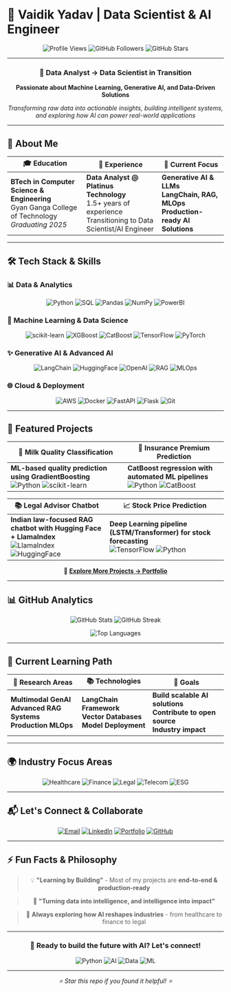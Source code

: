 # 🚀 Vaidik Yadav | Data Scientist & AI Engineer

<div align="center">
  
  ![Profile Views](https://komarev.com/ghpvc/?username=Vaidik26&style=flat-square&color=blue)
  ![GitHub Followers](https://img.shields.io/github/followers/Vaidik26?label=Followers&style=social)
  ![GitHub Stars](https://img.shields.io/github/stars/Vaidik26?label=Stars&style=social)
  
</div>

---

<div align="center">
  
  ### 🎯 **Data Analyst → Data Scientist in Transition**
  
  **Passionate about Machine Learning, Generative AI, and Data-Driven Solutions**
  
  *Transforming raw data into actionable insights, building intelligent systems, and exploring how AI can power real-world applications*
  
</div>

---

## 🌟 **About Me**

<div align="center">
  
  | 🎓 **Education** | 💼 **Experience** | 🎯 **Current Focus** |
  |------------------|-------------------|----------------------|
  | **BTech in Computer Science & Engineering**<br>Gyan Ganga College of Technology<br>*Graduating 2025* | **Data Analyst @ Platinus Technology**<br>1.5+ years of experience<br>Transitioning to Data Scientist/AI Engineer | **Generative AI & LLMs**<br>**LangChain, RAG, MLOps**<br>**Production-ready AI Solutions** |
  
</div>

---

## 🛠️ **Tech Stack & Skills**

### 📊 **Data & Analytics**
<div align="center">
  
  ![Python](https://img.shields.io/badge/Python-3776AB?style=for-the-badge&logo=python&logoColor=white)
  ![SQL](https://img.shields.io/badge/SQL-003B57?style=for-the-badge&logo=database&logoColor=white)
  ![Pandas](https://img.shields.io/badge/Pandas-150458?style=for-the-badge&logo=pandas&logoColor=white)
  ![NumPy](https://img.shields.io/badge/NumPy-013243?style=for-the-badge&logo=numpy&logoColor=white)
  ![PowerBI](https://img.shields.io/badge/Power%20BI-F2C811?style=for-the-badge&logo=powerbi&logoColor=black)
  
</div>

### 🤖 **Machine Learning & Data Science**
<div align="center">
  
  ![scikit-learn](https://img.shields.io/badge/scikit--learn-F7931E?style=for-the-badge&logo=scikit-learn&logoColor=white)
  ![XGBoost](https://img.shields.io/badge/XGBoost-EB5E2F?style=for-the-badge&logoColor=white)
  ![CatBoost](https://img.shields.io/badge/CatBoost-FFCC00?style=for-the-badge&logoColor=black)
  ![TensorFlow](https://img.shields.io/badge/TensorFlow-FF6F00?style=for-the-badge&logo=tensorflow&logoColor=white)
  ![PyTorch](https://img.shields.io/badge/PyTorch-EE4C2C?style=for-the-badge&logo=pytorch&logoColor=white)
  
</div>

### ✨ **Generative AI & Advanced AI**
<div align="center">
  
  ![LangChain](https://img.shields.io/badge/LangChain-0FA958?style=for-the-badge&logoColor=white)
  ![HuggingFace](https://img.shields.io/badge/Hugging%20Face-FFD21E?style=for-the-badge&logo=huggingface&logoColor=black)
  ![OpenAI](https://img.shields.io/badge/OpenAI-412991?style=for-the-badge&logo=openai&logoColor=white)
  ![RAG](https://img.shields.io/badge/RAG-00C7B7?style=for-the-badge&logoColor=white)
  ![MLOps](https://img.shields.io/badge/MLOps-FF6F00?style=for-the-badge&logo=mlflow&logoColor=white)
  
</div>

### 🌐 **Cloud & Deployment**
<div align="center">
  
  ![AWS](https://img.shields.io/badge/AWS-FF9900?style=for-the-badge&logo=amazonaws&logoColor=white)
  ![Docker](https://img.shields.io/badge/Docker-2496ED?style=for-the-badge&logo=docker&logoColor=white)
  ![FastAPI](https://img.shields.io/badge/FastAPI-009688?style=for-the-badge&logo=fastapi&logoColor=white)
  ![Flask](https://img.shields.io/badge/Flask-000000?style=for-the-badge&logo=flask&logoColor=white)
  ![Git](https://img.shields.io/badge/Git-F05032?style=for-the-badge&logo=git&logoColor=white)
  
</div>

---

## 🚀 **Featured Projects**

<div align="center">
  
  | 🥛 **Milk Quality Classification** | 🏥 **Insurance Premium Prediction** |
  |-----------------------------------|-----------------------------------|
  | **ML-based quality prediction using GradientBoosting**<br>![Python](https://img.shields.io/badge/Python-3776AB?style=flat&logo=python&logoColor=white) ![scikit-learn](https://img.shields.io/badge/scikit--learn-F7931E?style=flat&logo=scikit-learn&logoColor=white) | **CatBoost regression with automated ML pipelines**<br>![Python](https://img.shields.io/badge/Python-3776AB?style=flat&logo=python&logoColor=white) ![CatBoost](https://img.shields.io/badge/CatBoost-FFCC00?style=flat&logoColor=black) |
  
  | 📚 **Legal Advisor Chatbot** | 📈 **Stock Price Prediction** |
  |--------------------------------|--------------------------------|
  | **Indian law-focused RAG chatbot with Hugging Face + LlamaIndex**<br>![LlamaIndex](https://img.shields.io/badge/LlamaIndex-0FA958?style=flat&logoColor=white) ![HuggingFace](https://img.shields.io/badge/Hugging%20Face-FFD21E?style=flat&logo=huggingface&logoColor=black) | **Deep Learning pipeline (LSTM/Transformer) for stock forecasting**<br>![TensorFlow](https://img.shields.io/badge/TensorFlow-FF6F00?style=flat&logo=tensorflow&logoColor=white) ![Python](https://img.shields.io/badge/Python-3776AB?style=flat&logo=python&logoColor=white) |
  
</div>

<div align="center">
  
  🔗 **[Explore More Projects → Portfolio](https://vaidik26.github.io/Vaidik.github.io//portfolio/)**
  
</div>

---

## 📊 **GitHub Analytics**

<div align="center">
  
  ![GitHub Stats](https://github-readme-stats.vercel.app/api?username=Vaidik26&show_icons=true&theme=radical&hide_border=true&bg_color=0D1117&title_color=58A6FF&text_color=8B949E&icon_color=58A6FF)
  ![GitHub Streak](https://github-readme-streak-stats.herokuapp.com/?user=Vaidik26&theme=radical&hide_border=true&background=0D1117&stroke=58A6FF&ring=58A6FF&fire=58A6FF&currStreakNum=8B949E&sideNums=8B949E&currStreakLabel=58A6FF&sideLabels=8B949E&dates=8B949E)
  
</div>

<div align="center">
  
  ![Top Languages](https://github-readme-stats.vercel.app/api/top-langs/?username=Vaidik26&layout=compact&theme=radical&hide_border=true&bg_color=0D1117&title_color=58A6FF&text_color=8B949E&langs_count=8)
  
</div>

---

## 🎯 **Current Learning Path**

<div align="center">
  
  | 🔬 **Research Areas** | 📚 **Technologies** | 🎯 **Goals** |
  |----------------------|---------------------|---------------|
  | **Multimodal GenAI**<br>**Advanced RAG Systems**<br>**Production MLOps** | **LangChain Framework**<br>**Vector Databases**<br>**Model Deployment** | **Build scalable AI solutions**<br>**Contribute to open source**<br>**Industry impact** |
  
</div>

---

## 🌍 **Industry Focus Areas**

<div align="center">
  
  ![Healthcare](https://img.shields.io/badge/Healthcare-FF6B6B?style=for-the-badge&logo=health&logoColor=white)
  ![Finance](https://img.shields.io/badge/Finance-4ECDC4?style=for-the-badge&logo=cash&logoColor=white)
  ![Legal](https://img.shields.io/badge/Legal-45B7D1?style=for-the-badge&logo=scale&logoColor=white)
  ![Telecom](https://img.shields.io/badge/Telecom-96CEB4?style=for-the-badge&logo=phone&logoColor=white)
  ![ESG](https://img.shields.io/badge/ESG-FFEAA7?style=for-the-badge&logo=leaf&logoColor=black)
  
</div>

---

## 📬 **Let's Connect & Collaborate**

<div align="center">
  
  [![Email](https://img.shields.io/badge/Email-vaidiky90@gmail.com-D14836?style=for-the-badge&logo=gmail&logoColor=white)](mailto:vaidiky90@gmail.com)
  [![LinkedIn](https://img.shields.io/badge/LinkedIn-Vaidik%20Yadav-0077B5?style=for-the-badge&logo=linkedin&logoColor=white)](https://www.linkedin.com/in/vaidik-yadav-260a60248/)
  [![Portfolio](https://img.shields.io/badge/Portfolio-Vaidik26.github.io-FF6B6B?style=for-the-badge&logo=globe&logoColor=white)](https://vaidik26.github.io/Vaidik.github.io//portfolio/)
  [![GitHub](https://img.shields.io/badge/GitHub-Vaidik26-181717?style=for-the-badge&logo=github&logoColor=white)](https://github.com/Vaidik26)
  
</div>

---

## ⚡ **Fun Facts & Philosophy**

<div align="center">
  
  > 💡 **"Learning by Building"** - Most of my projects are **end-to-end & production-ready**
  
  > 🎯 **"Turning data into intelligence, and intelligence into impact"**
  
  > 🌟 **Always exploring how AI reshapes industries** - from healthcare to finance to legal
  
</div>

---

<div align="center">
  
  ### 🚀 **Ready to build the future with AI? Let's connect!**
  
  ![Python](https://img.shields.io/badge/Python-3776AB?style=flat&logo=python&logoColor=white)
  ![AI](https://img.shields.io/badge/AI-FF6B6B?style=flat&logo=robot&logoColor=white)
  ![Data](https://img.shields.io/badge/Data-4ECDC4?style=flat&logo=database&logoColor=white)
  ![ML](https://img.shields.io/badge/ML-FFEAA7?style=flat&logo=brain&logoColor=black)
  
</div>

---

<div align="center">
  
  *⭐ Star this repo if you found it helpful! ⭐*
  
</div>

